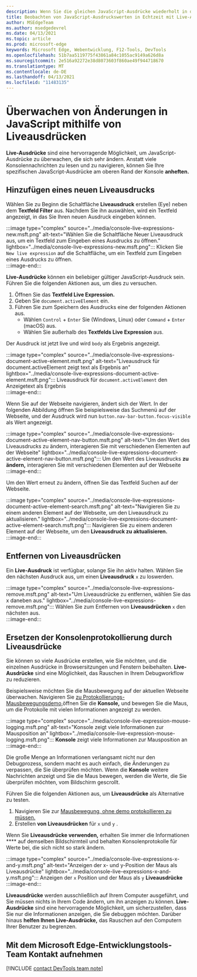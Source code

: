 ```yaml
---
description: Wenn Sie die gleichen JavaScript-Ausdrücke wiederholt in die Konsole eingeben, versuchen Sie es stattdessen mit Live-Ausdrücken.
title: Beobachten von JavaScript-Ausdruckswerten in Echtzeit mit Live-Ausdrücken
author: MSEdgeTeam
ms.author: msedgedevrel
ms.date: 04/13/2021
ms.topic: article
ms.prod: microsoft-edge
keywords: Microsoft Edge, Webentwicklung, F12-Tools, DevTools
ms.openlocfilehash: 51b7aa5119775f43861a84c1055ac9149a626d8a
ms.sourcegitcommit: 2e516a92272e38d8073603f860ae49f944718670
ms.translationtype: MT
ms.contentlocale: de-DE
ms.lasthandoff: 04/13/2021
ms.locfileid: "11483135"
---
```

# <a name="monitor-changes-in-javascript-using-live-expressions"></a>Überwachen von Änderungen in JavaScript mithilfe von Liveausdrücken  

**Live-Ausdrücke** sind eine hervorragende Möglichkeit, um JavaScript-Ausdrücke zu überwachen, die sich sehr ändern.    Anstatt viele Konsolennachrichten zu lesen und zu navigieren, können Sie Ihre spezifischen JavaScript-Ausdrücke am oberen Rand der Konsole **anheften.**  

## <a name="add-a-new-live-expression"></a>Hinzufügen eines neuen Liveausdrucks  

Wählen Sie zu Beginn die Schaltfläche **Liveausdruck** erstellen \(Eye\) neben dem **Textfeld Filter** aus.  Nachdem Sie ihn auswählen, wird ein Textfeld angezeigt, in das Sie Ihren neuen Ausdruck eingeben können.  

:::image type="complex" source="../media/console-live-expressions-new.msft.png" alt-text="Wählen Sie die Schaltfläche Neuer Liveausdruck aus, um ein Textfeld zum Eingeben eines Ausdrucks zu öffnen." lightbox="../media/console-live-expressions-new.msft.png":::
    Klicken Sie `New live expression` auf die Schaltfläche, um ein Textfeld zum Eingeben eines Ausdrucks zu öffnen.  
:::image-end:::  

**Live-Ausdrücke** können ein beliebiger gültiger JavaScript-Ausdruck sein.  Führen Sie die folgenden Aktionen aus, um dies zu versuchen.  

1.  Öffnen Sie das **Textfeld Live Expression.**  
1.  Geben Sie `document.activeElement` ein.  
1.  Führen Sie zum Speichern des Ausdrucks eine der folgenden Aktionen aus.  
    *   Wählen `Control` + `Enter` Sie \(Windows, Linux\) oder `Command` + `Enter` \(macOS\) aus.  
    *   Wählen Sie außerhalb des **Textfelds Live Expression** aus.  
        
Der Ausdruck ist jetzt live und wird `body` als Ergebnis angezeigt.  

:::image type="complex" source="../media/console-live-expressions-document-active-element.msft.png" alt-text="Liveausdruck für document.activeElement zeigt text als Ergebnis an" lightbox="../media/console-live-expressions-document-active-element.msft.png":::
    Liveausdruck für `document.activeElement` den Anzeigetext als Ergebnis  
:::image-end:::  

Wenn Sie auf der Webseite navigieren, ändert sich der Wert.  In der folgenden Abbildung öffnen Sie beispielsweise das Suchmenü auf der Webseite, und der Ausdruck wird nun `button.nav-bar-button.focus-visible` als Wert angezeigt.  

:::image type="complex" source="../media/console-live-expressions-document-active-element-nav-button.msft.png" alt-text="Um den Wert des Liveausdrucks zu ändern, interagieren Sie mit verschiedenen Elementen auf der Webseite" lightbox="../media/console-live-expressions-document-active-element-nav-button.msft.png":::
    Um den Wert des Liveausdrucks **zu ändern,** interagieren Sie mit verschiedenen Elementen auf der Webseite  
:::image-end:::  

Um den Wert erneut zu ändern, öffnen Sie das Textfeld Suchen auf der Webseite.  

:::image type="complex" source="../media/console-live-expressions-document-active-element-search.msft.png" alt-text="Navigieren Sie zu einem anderen Element auf der Webseite, um den Liveausdruck zu aktualisieren." lightbox="../media/console-live-expressions-document-active-element-search.msft.png":::
    Navigieren Sie zu einem anderen Element auf der Webseite, um den **Liveausdruck zu aktualisieren.**  
:::image-end:::  

## <a name="remove-live-expressions"></a>Entfernen von Liveausdrücken  

Ein **Live-Ausdruck** ist verfügbar, solange Sie ihn aktiv halten.  Wählen Sie den nächsten Ausdruck aus, um einen **Liveausdruck** `x` zu loswerden.  

:::image type="complex" source="../media/console-live-expressions-remove.msft.png" alt-text="Um Liveausdrücke zu entfernen, wählen Sie das x daneben aus." lightbox="../media/console-live-expressions-remove.msft.png":::
    Wählen Sie zum Entfernen von **Liveausdrücken** `x` den nächsten aus.  
:::image-end:::  

## <a name="replace-console-logging-with-live-expressions"></a>Ersetzen der Konsolenprotokollierung durch Liveausdrücke  

Sie können so viele Ausdrücke erstellen, wie Sie möchten, und die einzelnen Ausdrücke in Browsersitzungen und Fenstern beibehalten.  **Live-Ausdrücke** sind eine Möglichkeit, das Rauschen in Ihrem Debugworkflow zu reduzieren.  

Beispielsweise möchten Sie die Mausbewegung auf der aktuellen Webseite überwachen.  Navigieren Sie [zu Protokollierungs-Mausbewegungsdemo,][GithubMicrosoftedgeDevtoolssamplesConsoleMousemoveHtml]öffnen Sie die **Konsole,** und bewegen Sie die Maus, um die Protokolle mit vielen Informationen angezeigt zu werden.  

:::image type="complex" source="../media/console-live-expression-mouse-logging.msft.png" alt-text="Konsole zeigt viele Informationen zur Mausposition an" lightbox="../media/console-live-expression-mouse-logging.msft.png":::
    **Konsole** zeigt viele Informationen zur Mausposition an  
:::image-end:::  

Die große Menge an Informationen verlangsamt nicht nur den Debugprozess, sondern macht es auch einfach, die Änderungen zu verpassen, die Sie überprüfen möchten.  Wenn die **Konsole** weitere Nachrichten anzeigt und Sie die Maus bewegen, werden die Werte, die Sie überprüfen möchten, vom Bildschirm gescrollt.  

Führen Sie die folgenden Aktionen aus, um **Liveausdrücke** als Alternative zu testen.  

1.  Navigieren Sie zur [Mausbewegung, ohne demo protokollieren zu müssen.][GithubMicrosoftedgeDevtoolssamplesConsoleMouseNoLogHtml]  
1.  Erstellen **von Liveausdrücken** für `x` und `y` .  
    
Wenn Sie **Liveausdrücke verwenden,** erhalten Sie immer die Informationen **** auf demselben Bildschirmteil und behalten Konsolenprotokolle für Werte bei, die sich nicht so stark ändern.

:::image type="complex" source="../media/console-live-expressions-x-and-y.msft.png" alt-text="Anzeigen der x- und y-Position der Maus als Liveausdrücke" lightbox="../media/console-live-expressions-x-and-y.msft.png":::
    Anzeigen der `x` Position und der Maus als `y` **Liveausdrücke**  
:::image-end:::  

**Liveausdrücke** werden ausschließlich auf Ihrem Computer ausgeführt, und Sie müssen nichts in Ihrem Code ändern, um ihn anzeigen zu können.  **Live-Ausdrücke** sind eine hervorragende Möglichkeit, um sicherzustellen, dass Sie nur die Informationen anzeigen, die Sie debuggen möchten.  Darüber hinaus **helfen Ihnen Live-Ausdrücke,** das Rauschen auf den Computern Ihrer Benutzer zu begrenzen.

## <a name="getting-in-touch-with-the-microsoft-edge-devtools-team"></a>Mit dem Microsoft Edge-Entwicklungstools-Team Kontakt aufnehmen  

[!INCLUDE [contact DevTools team note](../includes/contact-devtools-team-note.md)]  

<!-- links -->  

[GithubMicrosoftedgeDevtoolssamplesConsoleMousemoveHtml]: https://microsoftedge.github.io/DevToolsSamples/console/mousemove.html "Beispiele für Konsolenmeldungen: Verwenden von | GitHub"  
[GithubMicrosoftedgeDevtoolssamplesConsoleMouseNoLogHtml]: https://microsoftedge.github.io/DevToolsSamples/console/mousemove-no-log.html "Mausbewegung ohne Protokollierung | GitHub"  

